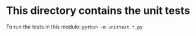 # This directory contains the unit tests
To run the tests in this module:
`python -m unittest *.py`
